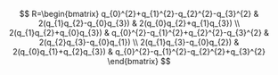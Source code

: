 $$
R=\begin{bmatrix}
q_{0}^{2}+q_{1}^{2}-q_{2}^{2}-q_{3}^{2} & 2(q_{1}q_{2}-q_{0}q_{3})  & 2(q_{0}q_{2}+q_{1}q_{3}) \\
2(q_{1}q_{2}+q_{0}q_{3})  & q_{0}^{2}-q_{1}^{2}+q_{2}^{2}-q_{3}^{2}  & 2(q_{2}q_{3}-q_{0}q_{1}) \\
2(q_{1}q_{3}-q_{0}q_{2})  & 2(q_{0}q_{1}+q_{2}q_{3})  & q_{0}^{2}-q_{1}^{2}-q_{2}^{2}+q_{3}^{2}
\end{bmatrix}
$$
